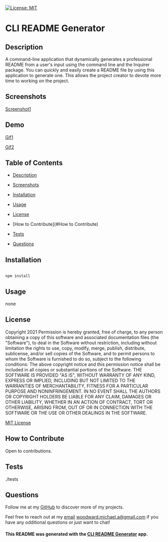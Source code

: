 [![License: MIT](https://img.shields.io/badge/License-MIT-yellow.svg)](https://opensource.org/licenses/MIT)

# CLI README Generator

## Description

A command-line application that dynamically generates a professional README from a user's input using the command line and the Inquirer package. You can quickly and easily create a README file by using this application to generate one. This allows the project creator to devote more time to working on the project.

## Screenshots

[Screenshot1](/assets/images/screenshot.png)

## Demo

[Gif1](/assets/images/cli-readme-generator1.gif)

[Gif2](/assets/images/cli-readme-generator2.gif)

## Table of Contents

* [Description](#Description)


* [Screenshots](#Screenshots)


* [Installation](#Installation)


* [Usage](#Usage)


* [License](#License)


* [How to Contribute](#How to Contribute)


* [Tests](#Tests)


* [Questions](#Questions)



## Installation

<code>
npm install
</code>

## Usage

none

## License

Copyright 2021
Permission is hereby granted, free of charge, to any person obtaining a copy of this software and associated documentation files (the "Software"), to deal in the Software without restriction, including without limitation the rights to use, copy, modify, merge, publish, distribute, sublicense, and/or sell copies of the Software, and to permit persons to whom the Software is furnished to do so, subject to the following conditions:
The above copyright notice and this permission notice shall be included in all copies or substantial portions of the Software.
THE SOFTWARE IS PROVIDED "AS IS", WITHOUT WARRANTY OF ANY KIND, EXPRESS OR IMPLIED, INCLUDING BUT NOT LIMITED TO THE WARRANTIES OF MERCHANTABILITY, FITNESS FOR A PARTICULAR PURPOSE AND NONINFRINGEMENT. IN NO EVENT SHALL THE AUTHORS OR COPYRIGHT HOLDERS BE LIABLE FOR ANY CLAIM, DAMAGES OR OTHER LIABILITY, WHETHER IN AN ACTION OF CONTRACT, TORT OR OTHERWISE, ARISING FROM, OUT OF OR IN CONNECTION WITH THE SOFTWARE OR THE USE OR OTHER DEALINGS IN THE SOFTWARE.
        

[MIT License](https://www.mit.edu/~amini/LICENSE.md)

## How to Contribute

Open to contributions.

## Tests

./tests

## Questions

Follow me at my [GitHub](https://github.com/loveliiivelaugh) to discover more of my projects.

Feel free to reach out at my [email](woodward.michael.a@gmail.com) woodward.michael.a@gmail.com if you have any odditional questions or just want to chat!


#### This README was generated with the [CLI README Generator](https://github.com/loveliiivelaugh/nu-hw9-cli-readme-generator) app.
